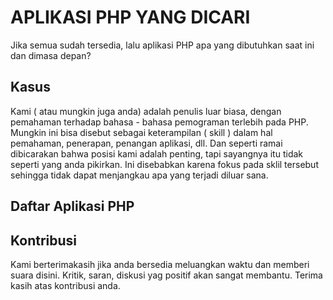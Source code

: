 # APLIKASI PHP YANG DICARI
Jika semua sudah tersedia, lalu aplikasi PHP apa yang dibutuhkan saat ini dan dimasa depan?

## Kasus

Kami ( atau mungkin juga anda) adalah penulis luar biasa, dengan pemahaman terhadap bahasa - bahasa pemograman terlebih pada PHP. Mungkin ini bisa disebut sebagai keterampilan ( skill ) dalam hal pemahaman, penerapan, penangan aplikasi, dll.
Dan seperti ramai dibicarakan bahwa posisi kami adalah penting, tapi sayangnya itu tidak seperti yang anda pikirkan. Ini disebabkan karena fokus pada sklil tersebut sehingga tidak dapat menjangkau apa yang terjadi diluar sana.

## Daftar Aplikasi PHP

 
## Kontribusi
Kami berterimakasih jika anda bersedia meluangkan waktu dan memberi suara disini. Kritik, saran, diskusi yag positif akan sangat membantu. Terima kasih atas kontribusi anda.
